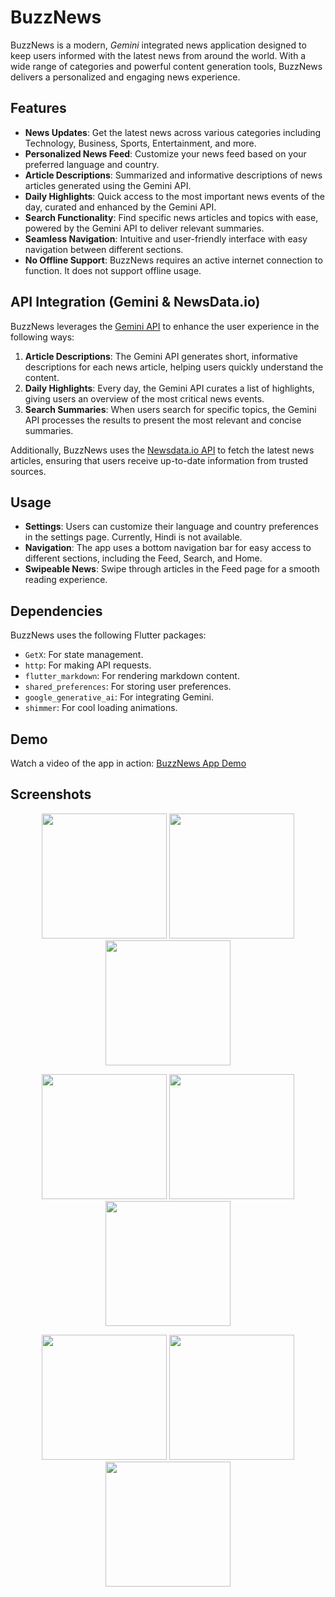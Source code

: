 # BuzzNews

BuzzNews is a modern, *Gemini* integrated news application designed to keep users informed with the latest news from around the world. With a wide range of categories and powerful content generation tools, BuzzNews delivers a personalized and engaging news experience.

## Features

- **News Updates**: Get the latest news across various categories including Technology, Business, Sports, Entertainment, and more.
- **Personalized News Feed**: Customize your news feed based on your preferred language and country.
- **Article Descriptions**: Summarized and informative descriptions of news articles generated using the Gemini API.
- **Daily Highlights**: Quick access to the most important news events of the day, curated and enhanced by the Gemini API.
- **Search Functionality**: Find specific news articles and topics with ease, powered by the Gemini API to deliver relevant summaries.
- **Seamless Navigation**: Intuitive and user-friendly interface with easy navigation between different sections.
- **No Offline Support**: BuzzNews requires an active internet connection to function. It does not support offline usage.

## API Integration (Gemini & NewsData.io)

BuzzNews leverages the [Gemini API](https://ai.google.dev/gemini-api/docs) to enhance the user experience in the following ways:

1. **Article Descriptions**: The Gemini API generates short, informative descriptions for each news article, helping users quickly understand the content.
2. **Daily Highlights**: Every day, the Gemini API curates a list of highlights, giving users an overview of the most critical news events.
3. **Search Summaries**: When users search for specific topics, the Gemini API processes the results to present the most relevant and concise summaries.

Additionally, BuzzNews uses the [Newsdata.io API](https://newsdata.io) to fetch the latest news articles, ensuring that users receive up-to-date information from trusted sources.

## Usage

- **Settings**: Users can customize their language and country preferences in the settings page. Currently, Hindi is not available.
- **Navigation**: The app uses a bottom navigation bar for easy access to different sections, including the Feed, Search, and Home.
- **Swipeable News**: Swipe through articles in the Feed page for a smooth reading experience.

## Dependencies

BuzzNews uses the following Flutter packages:

- `GetX`: For state management.
- `http`: For making API requests.
- `flutter_markdown`: For rendering markdown content.
- `shared_preferences`: For storing user preferences.
- `google_generative_ai`: For integrating Gemini.
- `shimmer`: For cool loading animations.

## Demo

Watch a video of the app in action: [BuzzNews App Demo](https://youtu.be/azluSnlKGkg)

## Screenshots

<p align="center">
  <img src="https://github.com/user-attachments/assets/c9e78542-3d48-4321-8f00-9d46b4f99d71" width="200" />
  <img src="https://github.com/user-attachments/assets/bc57eb13-177f-41dd-8e7a-0da7302f7f18" width="200" />
  <img src="https://github.com/user-attachments/assets/6b57791b-f127-4903-a9a9-03a214926303" width="200" />
</p>
<p align="center">
  <img src="https://github.com/user-attachments/assets/34a948e8-cba5-4f04-bc40-3507208e5312" width="200" />
  <img src="https://github.com/user-attachments/assets/bb0b2151-8487-441d-bb6a-ef98c73bc97a" width="200" />
  <img src="https://github.com/user-attachments/assets/eccd1015-197e-4d41-a620-d8402f4a8814" width="200" />
</p>
<p align="center">
  <img src="https://github.com/user-attachments/assets/7ebbaea6-dd1b-46c6-a271-d77a9b8315c7" width="200" />
  <img src="https://github.com/user-attachments/assets/480e56bc-e9e0-4b46-8ea1-2289e36a237e" width="200" />
  <img src="https://github.com/user-attachments/assets/0ad3af44-976c-43cd-930c-6aab425a8a1d" width="200" />
</p>
